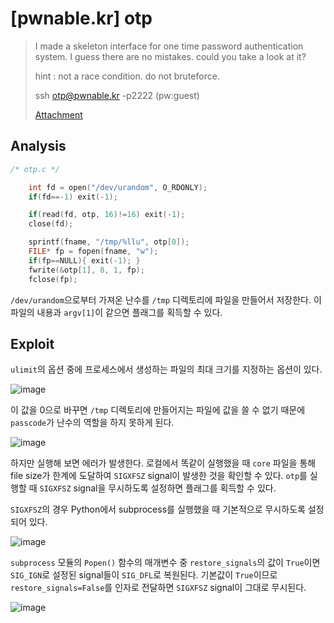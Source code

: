# [pwnable.kr] otp

> I made a skeleton interface for one time password authentication system.
> I guess there are no mistakes.
> could you take a look at it?
>
> hint : not a race condition. do not bruteforce.
>
> ssh otp@pwnable.kr -p2222 (pw:guest)
>
> [Attachment](./attachment)

## Analysis

```c
/* otp.c */

    int fd = open("/dev/urandom", O_RDONLY);
    if(fd==-1) exit(-1);

    if(read(fd, otp, 16)!=16) exit(-1);
    close(fd);

    sprintf(fname, "/tmp/%llu", otp[0]);
    FILE* fp = fopen(fname, "w");
    if(fp==NULL){ exit(-1); }
    fwrite(&otp[1], 8, 1, fp);
    fclose(fp);
```

`/dev/urandom`으로부터 가져온 난수를 `/tmp` 디렉토리에 파일을 만들어서 저장한다. 이 파일의 내용과 `argv[1]`이 같으면 플래그를 획득할 수 있다.

## Exploit

`ulimit`의 옵션 중에 프로세스에서 생성하는 파일의 최대 크기를 지정하는 옵션이 있다.

![image](https://github.com/user-attachments/assets/34823227-983e-47de-90a0-ebd9ac7e5010)

이 값을 0으로 바꾸면 `/tmp` 디렉토리에 만들어지는 파일에 값을 쓸 수 없기 때문에 `passcode`가 난수의 역할을 하지 못하게 된다.

![image](https://github.com/user-attachments/assets/97651e7b-d863-4647-9d13-7aabd56261b5)

하지만 실행해 보면 에러가 발생한다. 로컬에서 똑같이 실행했을 때 `core` 파일을 통해 file size가 한계에 도달하여 `SIGXFSZ` signal이 발생한 것을 확인할 수 있다. `otp`를 실행할 때 `SIGXFSZ` signal을 무시하도록 설정하면 플래그를 획득할 수 있다.

`SIGXFSZ`의 경우 Python에서 subprocess를 실행했을 때 기본적으로 무시하도록 설정되어 있다.

![image](https://github.com/user-attachments/assets/12e1c662-01c0-4f6b-8f64-be495ba0d967)

`subprocess` 모듈의 `Popen()` 함수의 매개변수 중 `restore_signals`의 값이 `True`이면 `SIG_IGN`로 설정된 signal들이 `SIG_DFL`로 복원된다. 기본값이 `True`이므로 `restore_signals=False`를 인자로 전달하면 `SIGXFSZ` signal이 그대로 무시된다.

![image](https://github.com/user-attachments/assets/c0a7020f-300f-481e-ab1a-9e6b4aa01a1f)
